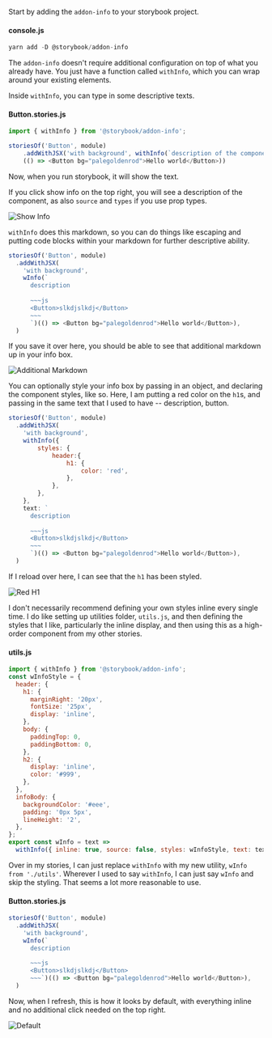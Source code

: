 Start by adding the `addon-info` to your storybook project. 

#### console.js
```javascript
yarn add -D @storybook/addon-info
```

The `addon-info` doesn't require additional configuration on top of what you already have. You just have a function called `withInfo`, which you can wrap around your existing elements.

Inside `withInfo`, you can type in some descriptive texts. 

#### Button.stories.js
```javascript
import { withInfo } from '@storybook/addon-info';

storiesOf('Button', module)
    .addWithJSX('with background', withInfo(`description of the component`)
    (() => <Button bg="palegoldenrod">Hello world</Button>))
```

Now, when you run storybook, it will show the text. 

If you click show info on the top right, you will see a description of the component, as also `source` and `types` if you use prop types.

![Show Info](../images/react-apply-style-to-a-react-storybook-with-the-info-addon-to-turn-stories-into-documentation-showinfo.png)

`withInfo` does this markdown, so you can do things like escaping and putting code blocks within your markdown for further descriptive ability. 

```javascript
storiesOf('Button', module)
  .addWithJSX(
    'with background',
    wInfo(`
      description
      
      ~~~js
      <Button>slkdjslkdj</Button>
      ~~~
      `)(() => <Button bg="palegoldenrod">Hello world</Button>),
  )
```

If you save it over here, you should be able to see that additional markdown up in your info box.

![Additional Markdown](../images/react-apply-style-to-a-react-storybook-with-the-info-addon-to-turn-stories-into-documentation-additionalmarkdown.png)

You can optionally style your info box by passing in an object, and declaring the component styles, like so. Here, I am putting a red color on the `h1`s, and passing in the same text that I used to have -- description, button.

```javascript
storiesOf('Button', module)
  .addWithJSX(
    'with background',
    withInfo({
        styles: {
            header:{
                h1: {
                    color: 'red',
                },
            },
        },
    },
    text: `
      description
      
      ~~~js
      <Button>slkdjslkdj</Button>
      ~~~
      `)(() => <Button bg="palegoldenrod">Hello world</Button>),
  )
```

If I reload over here, I can see that the `h1` has been styled. 

![Red H1](../images/react-apply-style-to-a-react-storybook-with-the-info-addon-to-turn-stories-into-documentation-red-h1.png)

I don't necessarily recommend defining your own styles inline every single time. I do like setting up utilities folder, `utils.js`, and then defining the styles that I like, particularly the inline display, and then using this as a high-order component from my other stories.

#### utils.js
```javascript
import { withInfo } from '@storybook/addon-info';
const wInfoStyle = {
  header: {
    h1: {
      marginRight: '20px',
      fontSize: '25px',
      display: 'inline',
    },
    body: {
      paddingTop: 0,
      paddingBottom: 0,
    },
    h2: {
      display: 'inline',
      color: '#999',
    },
  },
  infoBody: {
    backgroundColor: '#eee',
    padding: '0px 5px',
    lineHeight: '2',
  },
};
export const wInfo = text =>
  withInfo({ inline: true, source: false, styles: wInfoStyle, text: text });

```

Over in my stories, I can just replace `withInfo` with my new utility, `wInfo from './utils'`. Wherever I used to say `withInfo`, I can just say `wInfo` and skip the styling. That seems a lot more reasonable to use.

#### Button.stories.js

```javascript
storiesOf('Button', module)
  .addWithJSX(
    'with background',
    wInfo(`
      description
      
      ~~~js
      <Button>slkdjslkdj</Button>
      ~~~`)(() => <Button bg="palegoldenrod">Hello world</Button>),
  )
```

Now, when I refresh, this is how it looks by default, with everything inline and no additional click needed on the top right.

![Default](../images/react-apply-style-to-a-react-storybook-with-the-info-addon-to-turn-stories-into-documentation-default.png)